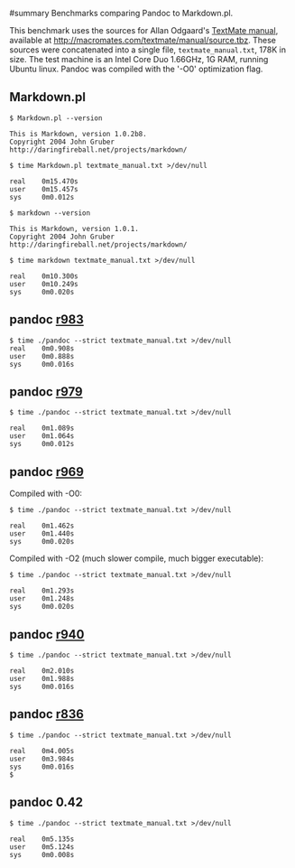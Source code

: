 ﻿#summary Benchmarks comparing Pandoc to Markdown.pl.

This benchmark uses the sources for Allan Odgaard's
[TextMate manual](http://macromates.com/textmate/manual/), available at
http://macromates.com/textmate/manual/source.tbz. These sources were
concatenated into a single file, `textmate_manual.txt`, 178K in size. The
test machine is an Intel Core Duo 1.66GHz, 1G RAM, running Ubuntu linux.
Pandoc was compiled with the '-O0' optimization flag.

## Markdown.pl ##

```
$ Markdown.pl --version

This is Markdown, version 1.0.2b8.
Copyright 2004 John Gruber
http://daringfireball.net/projects/markdown/

$ time Markdown.pl textmate_manual.txt >/dev/null

real    0m15.470s
user    0m15.457s
sys     0m0.012s

$ markdown --version

This is Markdown, version 1.0.1.
Copyright 2004 John Gruber
http://daringfireball.net/projects/markdown/

$ time markdown textmate_manual.txt >/dev/null

real    0m10.300s
user    0m10.249s
sys     0m0.020s
```

## pandoc [r983](https://code.google.com/p/pandoc/source/detail?r=983) ##

```
$ time ./pandoc --strict textmate_manual.txt >/dev/null 
real    0m0.908s
user    0m0.888s
sys     0m0.016s
```

## pandoc [r979](https://code.google.com/p/pandoc/source/detail?r=979) ##

```
$ time ./pandoc --strict textmate_manual.txt >/dev/null

real    0m1.089s
user    0m1.064s
sys     0m0.012s
```


## pandoc [r969](https://code.google.com/p/pandoc/source/detail?r=969) ##

Compiled with -O0:
```
$ time ./pandoc --strict textmate_manual.txt >/dev/null

real    0m1.462s
user    0m1.440s
sys     0m0.020s
```

Compiled with -O2 (much slower compile, much bigger executable):
```
$ time ./pandoc --strict textmate_manual.txt >/dev/null

real    0m1.293s
user    0m1.248s
sys     0m0.020s
```

## pandoc [r940](https://code.google.com/p/pandoc/source/detail?r=940) ##

```
$ time ./pandoc --strict textmate_manual.txt >/dev/null

real    0m2.010s
user    0m1.988s
sys     0m0.016s
```

## pandoc [r836](https://code.google.com/p/pandoc/source/detail?r=836) ##

```
$ time ./pandoc --strict textmate_manual.txt >/dev/null

real    0m4.005s
user    0m3.984s
sys     0m0.016s
$ 
```

## pandoc 0.42 ##

```
$ time ./pandoc --strict textmate_manual.txt >/dev/null

real    0m5.135s
user    0m5.124s
sys     0m0.008s
```